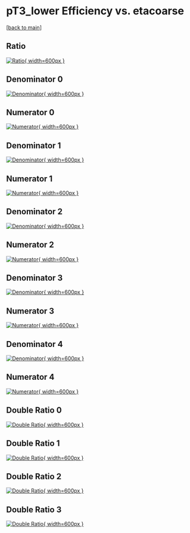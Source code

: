 # pT3_lower Efficiency vs. etacoarse

[[back to main](./)]



## Ratio

[![Ratio](../mtv/var/pT3_lower_loweta_321_1_eff_etacoarse.png){ width=600px }](../mtv/var/pT3_lower_loweta_321_1_eff_etacoarse.pdf)

## Denominator 0

[![Denominator](../mtv/den/pT3_lower_loweta_321_1_eff_etacoarse_den0.png){ width=600px }](../mtv/den/pT3_lower_loweta_321_1_eff_etacoarse_den0.pdf)

## Numerator 0

[![Numerator](../mtv/num/pT3_lower_loweta_321_1_eff_etacoarse_num0.png){ width=600px }](../mtv/num/pT3_lower_loweta_321_1_eff_etacoarse_num0.pdf)

## Denominator 1

[![Denominator](../mtv/den/pT3_lower_loweta_321_1_eff_etacoarse_den1.png){ width=600px }](../mtv/den/pT3_lower_loweta_321_1_eff_etacoarse_den1.pdf)

## Numerator 1

[![Numerator](../mtv/num/pT3_lower_loweta_321_1_eff_etacoarse_num1.png){ width=600px }](../mtv/num/pT3_lower_loweta_321_1_eff_etacoarse_num1.pdf)

## Denominator 2

[![Denominator](../mtv/den/pT3_lower_loweta_321_1_eff_etacoarse_den2.png){ width=600px }](../mtv/den/pT3_lower_loweta_321_1_eff_etacoarse_den2.pdf)

## Numerator 2

[![Numerator](../mtv/num/pT3_lower_loweta_321_1_eff_etacoarse_num2.png){ width=600px }](../mtv/num/pT3_lower_loweta_321_1_eff_etacoarse_num2.pdf)

## Denominator 3

[![Denominator](../mtv/den/pT3_lower_loweta_321_1_eff_etacoarse_den3.png){ width=600px }](../mtv/den/pT3_lower_loweta_321_1_eff_etacoarse_den3.pdf)

## Numerator 3

[![Numerator](../mtv/num/pT3_lower_loweta_321_1_eff_etacoarse_num3.png){ width=600px }](../mtv/num/pT3_lower_loweta_321_1_eff_etacoarse_num3.pdf)

## Denominator 4

[![Denominator](../mtv/den/pT3_lower_loweta_321_1_eff_etacoarse_den4.png){ width=600px }](../mtv/den/pT3_lower_loweta_321_1_eff_etacoarse_den4.pdf)

## Numerator 4

[![Numerator](../mtv/num/pT3_lower_loweta_321_1_eff_etacoarse_num4.png){ width=600px }](../mtv/num/pT3_lower_loweta_321_1_eff_etacoarse_num4.pdf)

## Double Ratio 0

[![Double Ratio](../mtv/ratio/pT3_lower_loweta_321_1_eff_etacoarse_ratio0.png){ width=600px }](../mtv/ratio/pT3_lower_loweta_321_1_eff_etacoarse_ratio0.pdf)

## Double Ratio 1

[![Double Ratio](../mtv/ratio/pT3_lower_loweta_321_1_eff_etacoarse_ratio1.png){ width=600px }](../mtv/ratio/pT3_lower_loweta_321_1_eff_etacoarse_ratio1.pdf)

## Double Ratio 2

[![Double Ratio](../mtv/ratio/pT3_lower_loweta_321_1_eff_etacoarse_ratio2.png){ width=600px }](../mtv/ratio/pT3_lower_loweta_321_1_eff_etacoarse_ratio2.pdf)

## Double Ratio 3

[![Double Ratio](../mtv/ratio/pT3_lower_loweta_321_1_eff_etacoarse_ratio3.png){ width=600px }](../mtv/ratio/pT3_lower_loweta_321_1_eff_etacoarse_ratio3.pdf)

